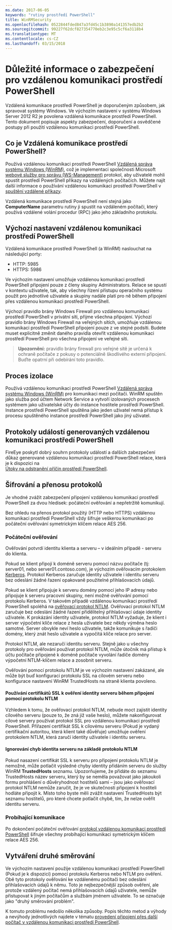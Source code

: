 ```yaml
---
ms.date: 2017-06-05
keywords: "rutiny prostředí PowerShell"
title: WinRMSecurity
ms.openlocfilehash: 0522844fded847a3fd45c1b3890a141357edb2b2
ms.sourcegitcommit: 99227f62dcf827354770eb2c3e95c5cf6a3118b4
ms.translationtype: MT
ms.contentlocale: cs-CZ
ms.lasthandoff: 03/15/2018
---
```

# <a name="powershell-remoting-security-considerations"></a>Důležité informace o zabezpečení pro vzdálenou komunikaci prostředí PowerShell

Vzdálená komunikace prostředí PowerShell je doporučeným způsobem, jak spravovat systémy Windows. Ve výchozím nastavení v systému Windows Server 2012 R2 je povolena vzdálená komunikace prostředí PowerShell. Tento dokument popisuje aspekty zabezpečení, doporučení a osvědčené postupy při použití vzdálenou komunikaci prostředí PowerShell.

## <a name="what-is-powershell-remoting"></a>Co je Vzdálená komunikace prostředí PowerShell?

Používá vzdálenou komunikaci prostředí PowerShell [Vzdálená správa systému Windows (WinRM)](https://msdn.microsoft.com/library/windows/desktop/aa384426.aspx), což je implementaci společnosti Microsoft [webové služby pro správu (WS-Management)](http://www.dmtf.org/sites/default/files/standards/documents/DSP0226_1.2.0.pdf) protokol, aby uživatelé mohli spustit prostředí PowerShell příkazy na vzdálených počítačích. Můžete najít další informace o používání vzdálenou komunikaci prostředí PowerShell v [spuštění vzdálené příkazy](https://technet.microsoft.com/library/dd819505.aspx).

Vzdálená komunikace prostředí PowerShell není stejná jako **ComputerName** parametru rutiny ji spustit na vzdáleném počítači, který používá vzdálené volání procedur (RPC) jako jeho základního protokolu.

## <a name="powershell-remoting-default-settings"></a>Výchozí nastavení vzdálenou komunikaci prostředí PowerShell

Vzdálená komunikace prostředí PowerShell (a WinRM) naslouchat na následující porty:

- HTTP: 5985
- HTTPS: 5986

Ve výchozím nastavení umožňuje vzdálenou komunikaci prostředí PowerShell připojení pouze z členy skupiny Administrators. Relace se spustí v kontextu uživatele, tak, aby všechny řízení přístupu operačního systému použít pro jednotlivé uživatele a skupiny nadále platí pro ně během připojení přes vzdálenou komunikaci prostředí PowerShell.

Výchozí pravidlo brány Windows Firewall pro vzdálenou komunikaci prostředí PowerShell v privátní síti, přijme všechna připojení. Výchozí pravidlo brány Windows Firewall na veřejných sítích, umožňuje vzdálenou komunikaci prostředí PowerShell připojení pouze z ve stejné podsíti. Budete muset explicitně změnit daného pravidla otevřít vzdálenou komunikaci prostředí PowerShell pro všechna připojení ve veřejné síti.

>**Upozornění:** pravidlo brány firewall pro veřejné sítě je určená k ochraně počítače z pokusy o potenciálně škodlivého externí připojení. Buďte opatrní při odebírání toto pravidlo.

## <a name="process-isolation"></a>Proces izolace

Používá vzdálenou komunikaci prostředí PowerShell [Vzdálená správa systému Windows (WinRM)](https://msdn.microsoft.com/library/windows/desktop/aa384426) pro komunikaci mezi počítači. WinRM spuštěn jako služba pod účtem Network Service a vytvoří izolovaných procesech systémem jako uživatelské účty do instance hostitele prostředí PowerShell. Instance prostředí PowerShell spuštěna jako jeden uživatel nemá přístup k procesu spuštěného instance prostředí PowerShell jako jiný uživatel.

## <a name="event-logs-generated-by-powershell-remoting"></a>Protokoly událostí generovaných vzdálenou komunikaci prostředí PowerShell

FireEye poskytl dobrý souhrn protokoly událostí a dalších zabezpečení důkaz generované vzdálenou komunikaci prostředí PowerShell relace, která je k dispozici na  
[Útoky na odstranění příčin prostředí PowerShell](https://www.fireeye.com/content/dam/fireeye-www/global/en/solutions/pdfs/wp-lazanciyan-investigating-powershell-attacks.pdf).

## <a name="encryption-and-transport-protocols"></a>Šifrování a přenosu protokolů

Je vhodné zvážit zabezpečení připojení vzdálenou komunikaci prostředí PowerShell za dvou hledisek: počáteční ověřování a nepřetržitě komunikují. 

Bez ohledu na přenos protokol použitý (HTTP nebo HTTPS) vzdálenou komunikaci prostředí PowerShell vždy šifruje veškerou komunikaci po počáteční ověřování symetrickým klíčem relace AES 256.
    
### <a name="initial-authentication"></a>Počáteční ověřování

Ověřování potvrdí identitu klienta a serveru – v ideálním případě - serveru do klienta.
    
Pokud se klient připojí k doméně serveru pomocí názvu počítače (tj: server01, nebo server01.contoso.com), je výchozím ověřovacím protokolem [Kerberos](https://msdn.microsoft.com/library/windows/desktop/aa378747.aspx).
Protokol Kerberos zaručuje identity uživatele i identitu serveru bez odeslání žádné řazení opakovaně použitelné přihlašovacích údajů.

Pokud se klient připojuje k serveru domény pomocí jeho IP adresy nebo připojuje k serveru pracovní skupiny, není možné ověřování pomocí protokolu Kerberos. V takovém případě vzdálenou komunikaci prostředí PowerShell spoléhá na [ověřovací protokol NTLM](https://msdn.microsoft.com/library/windows/desktop/aa378749.aspx). Ověřovací protokol NTLM zaručuje bez odeslání žádné řazení přidělitelný přihlašovací údaje identity uživatele. K prokázání identity uživatele, protokol NTLM vyžaduje, že klient i server výpočetní klíče relace z hesla uživatele bez někdy výměna heslo samotné. Server obvykle neví heslo uživatele, takže komunikuje s řadiči domény, který znát heslo uživatele a vypočítá klíče relace pro server. 
      
Protokol NTLM, ale nezaručí identitu serveru. Stejně jako u všechny protokoly pro ověřování používat protokol NTLM, může útočník má přístup k účtu počítače připojené k doméně počítače vyvolání řadiče domény výpočetní NTLM-klíčem relace a zosobnit serveru.

Ověřování pomocí protokolu NTLM je ve výchozím nastavení zakázané, ale může být buď konfiguraci protokolu SSL na cílovém serveru nebo konfigurace nastavení WinRM TrustedHosts na straně klienta povoleno.
    
#### <a name="using-ssl-certificates-to-validate-server-identity-during-ntlm-based-connections"></a>Používání certifikátů SSL k ověření identity serveru během připojení pomocí protokolu NTLM

Vzhledem k tomu, že ověřovací protokol NTLM, nebude moct zajistit identity cílového serveru (pouze to, že zná již vaše heslo), můžete nakonfigurovat cílové servery používat protokol SSL pro vzdálenou komunikaci prostředí PowerShell. Přiřazení certifikát SSL k cílovému serveru (Pokud je vydaný certifikační autoritou, která klient také důvěřuje) umožňuje ověření protokolem NTLM, která zaručí identity uživatele i identitu serveru.
    
#### <a name="ignoring-ntlm-based-server-identity-errors"></a>Ignorování chyb identita serveru na základě protokolu NTLM
      
Pokud nasazení certifikát SSL k serveru pro připojení protokolu NTLM je nemožné, může potlačit výsledné chyby identity přidáním serveru do služby WinRM **TrustedHosts** seznamu. Upozorňujeme, že přidáte do seznamu TrustedHosts název serveru, který by se neměla považovat jako jakoukoli formu prohlášení o důvěryhodnost hostitelů sami – jsou jako ověřovací protokol NTLM nemůže zaručit, že je ve skutečnosti připojení k hostiteli hodláte připojit k.
Místo toho byste měli zvážit nastavení TrustedHosts být seznamu hostitelů, pro které chcete potlačit chybě, tím, že nelze ověřit identitu serveru.
    
    
### <a name="ongoing-communication"></a>Probíhající komunikace

Po dokončení počáteční ověřování [protokol vzdálenou komunikaci prostředí PowerShell](https://msdn.microsoft.com/en-us/library/dd357801.aspx) šifruje všechny probíhající komunikaci symetrickým klíčem relace AES 256.  


## <a name="making-the-second-hop"></a>Vytváření druhé směrování

Ve výchozím nastavení použije vzdálenou komunikaci prostředí PowerShell (Pokud je k dispozici) pomocí protokolu Kerberos nebo NTLM pro ověření. Obě tyto protokoly ověřování ke vzdálenému počítači bez odeslání přihlašovacích údajů k němu.
Toto je nejbezpečnější způsob ověření, ale protože vzdálený počítač nemá přihlašovacích údajů uživatele, nemůže přistupovat k jiným počítačům a službám jménem uživatele. To se označuje jako "druhý směrování problém".

K tomuto problému nedošlo několika způsoby. Popis těchto metod a výhody a nevýhody jednotlivých najdete v tématu [provedení připojení přes další počítač v vzdálenou komunikaci prostředí PowerShell](PS-remoting-second-hop.md).










